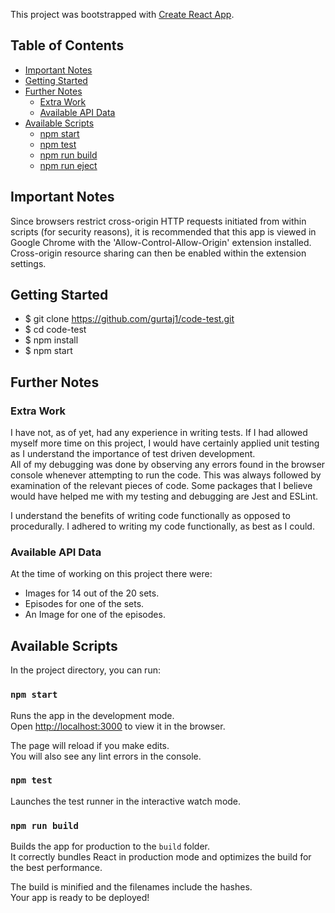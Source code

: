 This project was bootstrapped with [Create React App](https://github.com/facebookincubator/create-react-app).

## Table of Contents

- [Important Notes](#important-notes)
- [Getting Started](#getting-started)
- [Further Notes](#further-notes)
  - [Extra Work](#extra-work)
  - [Available API Data](#available-api-data)
- [Available Scripts](#available-scripts)
  - [npm start](#npm-start)
  - [npm test](#npm-test)
  - [npm run build](#npm-run-build)
  - [npm run eject](#npm-run-eject)  

## Important Notes

Since browsers restrict cross-origin HTTP requests initiated from within scripts (for security reasons), it is recommended that this app is viewed in Google Chrome with the 'Allow-Control-Allow-Origin' extension installed. Cross-origin resource sharing can then be enabled within the extension settings.

## Getting Started

- $ git clone https://github.com/gurtaj1/code-test.git
- $ cd code-test
- $ npm install
- $ npm start

## Further Notes  

### Extra Work  

I have not, as of yet, had any experience in writing tests. If I had allowed myself more time on this project, I would have certainly applied unit testing as I understand the importance of test driven development.  
All of my debugging was done by observing any errors found in the browser console whenever attempting to run the code. This was always followed by examination of the relevant pieces of code.
Some packages that I believe would have helped me with my testing and debugging are Jest and ESLint.

I understand the benefits of writing code functionally as opposed to procedurally. I adhered to writing my code functionally, as best as I could.

### Available API Data  

At the time of working on this project there were:
- Images for 14 out of the 20 sets.  
- Episodes for one of the sets.  
- An Image for one of the episodes.

## Available Scripts

In the project directory, you can run:

### `npm start`

Runs the app in the development mode.<br>
Open [http://localhost:3000](http://localhost:3000) to view it in the browser.

The page will reload if you make edits.<br>
You will also see any lint errors in the console.

### `npm test`

Launches the test runner in the interactive watch mode.<br>

### `npm run build`

Builds the app for production to the `build` folder.<br>
It correctly bundles React in production mode and optimizes the build for the best performance.

The build is minified and the filenames include the hashes.<br>
Your app is ready to be deployed!